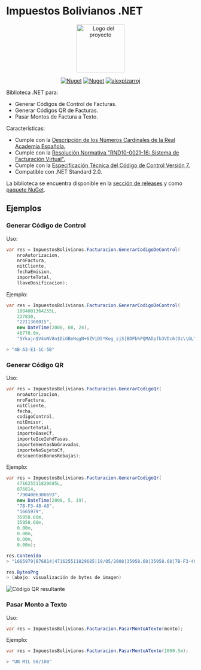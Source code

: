 # Impuestos Bolivianos .NET

<div align="center">
<img src="icons/logo.png" alt="Logo del proyecto" width="128"><br/>

[![Nuget](https://img.shields.io/nuget/v/ImpuestosBolivianos)](https://www.nuget.org/packages/ImpuestosBolivianos/)
[![Nuget](https://img.shields.io/nuget/dt/ImpuestosBolivianos)](https://www.nuget.org/packages/ImpuestosBolivianos/)
[![alexpizarroj](https://circleci.com/gh/alexpizarroj/ImpuestosBolivianos.Net.svg?style=shield)](https://app.circleci.com/pipelines/github/alexpizarroj/ImpuestosBolivianos.Net)
</div>


Biblioteca .NET para:
* Generar Códigos de Control de Facturas.
* Generar Códigos QR de Facturas.
* Pasar Montos de Factura a Texto.

Características:
* Cumple con la [Descripción de los Números Cardinales de la Real Academia Española.](docs/CriteriosNrosCardinales2005.pdf)
* Cumple con la [Resolución Normativa "RND10-0021-16: Sistema de Facturación Virtual".](docs/RND10-0021-16.pdf)
* Cumple con la [Especificación Técnica del Código de Control Versión 7.](docs/CodigoControlV2007.pdf)
* Compatible con .NET Standard 2.0.

La biblioteca se encuentra disponible en la [sección de releases](https://github.com/alexpizarroj/ImpuestosBolivianos.Net/releases) y como [paquete NuGet](https://www.nuget.org/packages/ImpuestosBolivianos/).

## Ejemplos

### Generar Código de Control

Uso:

```csharp
var res = ImpuestosBolivianos.Facturacion.GenerarCodigoDeControl(
    nroAutorizacion,
    nroFactura,
    nitCliente,
    fechaEmision,
    importeTotal,
    llaveDosificacion);
```

Ejemplo:

```csharp
var res = ImpuestosBolivianos.Facturacion.GenerarCodigoDeControl(
    1004001364255L,
    227830,
    "2211360015",
    new DateTime(2008, 08, 24),
    46770.0m,
    "SYkajn$V4mNV8n$DiGBeNqgN+6ZViD5*Keg_sjS[BDPb%PQMADpfb3VDc6(Dz\\GL");

> "4B-A3-E1-1C-5B"
```

### Generar Código QR

Uso:

```csharp
var res = ImpuestosBolivianos.Facturacion.GenerarCodigoQr(
    nroAutorizacion,
    nroFactura,
    nitCliente,
    fecha,
    codigoControl,
    nitEmisor,
    importeTotal,
    importeBaseCf,
    importeIceIehdTasas,
    importeVentasNoGravadas,
    importeNoSujetoCf,
    descuentosBonosRebajas);
```

Ejemplo:

```csharp
var res = ImpuestosBolivianos.Facturacion.GenerarCodigoQr(
    471625511829685L,
    876814,
    "7904006306693",
    new DateTime(2008, 5, 19),
    "7B-F3-48-A8",
    "1665979",
    35958.60m,
    35958.60m,
    0.00m,
    0.00m,
    0.00m,
    0.00m);

res.Contenido
> "1665979|876814|471625511829685|19/05/2008|35958.60|35958.60|7B-F3-48-A8|7904006306693|0|0|0|0"

res.BytesPng
> (abajo: visualización de bytes de imagen)
```

![Código QR resultante](docs/README-sample02-output.png)

### Pasar Monto a Texto

Uso:

```csharp
var res = ImpuestosBolivianos.Facturacion.PasarMontoATexto(monto);
```

Ejemplo:

```csharp
var res = ImpuestosBolivianos.Facturacion.PasarMontoATexto(1000.5m);

> "UN MIL 50/100"
```
